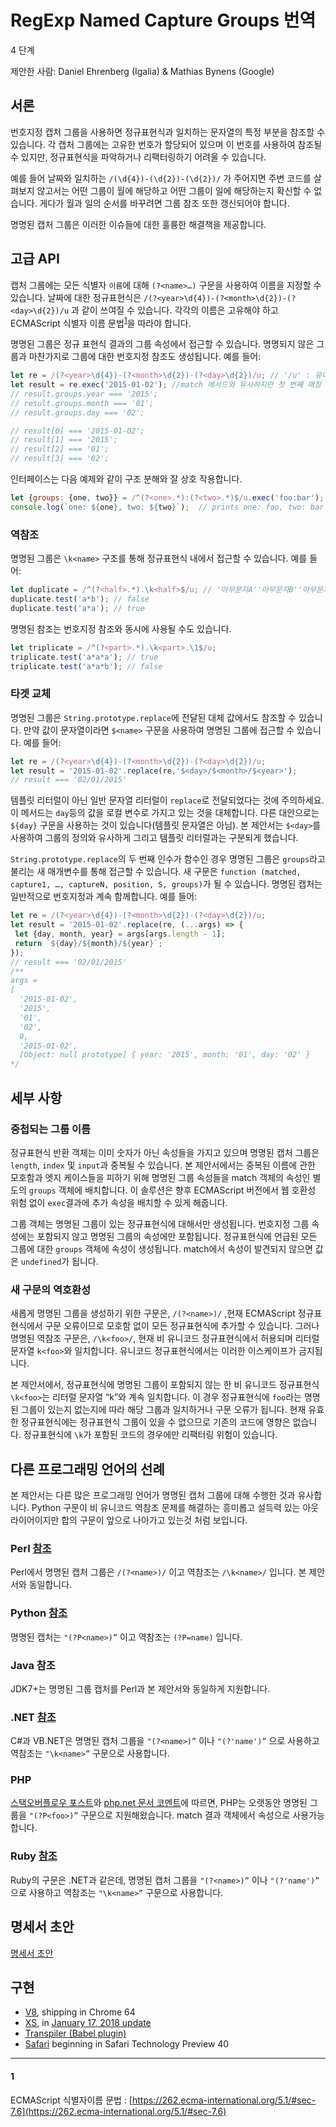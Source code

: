 # RegExp Named Capture Groups 번역

4 단계

제안한 사람: Daniel Ehrenberg (Igalia) & Mathias Bynens (Google)

## 서론

번호지정 캡처 그룹을 사용하면 정규표현식과 일치하는 문자열의 특정 부분을 참조할 수 있습니다. 각 캡처 그룹에는 고유한 번호가 할당되어 있으며 이 번호를 사용하여 참조될 수 있지만, 정규표현식을 파악하거나 리팩터링하기 어려울 수 있습니다.

예를 들어 날짜와 일치하는 `/(\d{4})-(\d{2})-(\d{2})/` 가 주어지면 주변 코드를 살펴보지 않고서는 어떤 그룹이 월에 해당하고 어떤 그룹이 일에 해당하는지 확신할 수 없습니다. 게다가 월과 일의 순서를 바꾸려면 그룹 참조 또한 갱신되어야 합니다.

명명된 캡처 그룹은 이러한 이슈들에 대한 훌륭한 해결책을 제공합니다. 

## 고급 API

캡처 그룹에는 모든 식별자 `이름`에 대해 `(?<name>…)` 구문을 사용하여 이름을 지정할 수 있습니다. 날짜에 대한 정규표현식은 `/(?<year>\d{4})-(?<month>\d{2})-(?<day>\d{2})/u` 과 같이 쓰여질 수 있습니다. 각각의 이름은 고유해야 하고 ECMAScript 식별자 이름 문법<sup>[1][]</sup>을 따라야 합니다.

명명된 그룹은 정규 표현식 결과의 그룹 속성에서 접근할 수 있습니다. 명명되지 않은 그룹과 마찬가지로 그룹에 대한 번호지정 참조도 생성됩니다. 예를 들어:

```js
let re = /(?<year>\d{4})-(?<month>\d{2})-(?<day>\d{2})/u; // '/u' : 유니코드 문자에 일치
let result = re.exec('2015-01-02'); //match 메서드와 유사하지만 첫 번째 매칭 결과만 반환
// result.groups.year === '2015';
// result.groups.month === '01';
// result.groups.day === '02';

// result[0] === '2015-01-02';
// result[1] === '2015';
// result[2] === '01';
// result[3] === '02';
```

인터페이스는 다음 예제와 같이 구조 분해와 잘 상호 작용합니다.

```js
let {groups: {one, two}} = /^(?<one>.*):(?<two>.*)$/u.exec('foo:bar'); //여기서 '.'은 모든 문자열을 뜻함 '*'는 없거나 있거나
console.log(`one: ${one}, two: ${two}`);  // prints one: foo, two: bar
```

### 역참조

명명된 그룹은 `\k<name>` 구조를 통해 정규표현식 내에서 접근할 수 있습니다. 예를 들어:

```js
let duplicate = /^(?<half>.*).\k<half>$/u; // '아무문자A''아무문자B''아무문자A'형태
duplicate.test('a*b'); // false
duplicate.test('a*a'); // true
```

명명된 참조는 번호지정 참조와 동시에 사용될 수도 있습니다.

```js
let triplicate = /^(?<part>.*).\k<part>.\1$/u; 
triplicate.test('a*a*a'); // true
triplicate.test('a*a*b'); // false
```

### 타겟 교체

명명된 그룹은 `String.prototype.replace`에 전달된 대체 값에서도 참조할 수 있습니다. 만약 값이 문자열이라면 `$<name>` 구문을 사용하여 명명된 그룹에 접근할 수 있습니다. 예를 들어: 

```js
let re = /(?<year>\d{4})-(?<month>\d{2})-(?<day>\d{2})/u;
let result = '2015-01-02'.replace(re,'$<day>/$<month>/$<year>');
// result === '02/01/2015'
```

템플릿 리터럴이 아닌 일반 문자열 리터럴이 `replace`로 전달되었다는 것에 주의하세요. 이 메서드는 `day`등의 값을 로컬 변수로 가지고 있는 것을 대체합니다. 다른 대안으로는 `${day}` 구문을 사용하는 것이 있습니다(템플릿 문자열은 아님). 본 제안서는 `$<day>`를 사용하여 그룹의 정의와 유사하게 그리고 템플릿 리터럴과는 구분되게 했습니다.

`String.prototype.replace`의 두 번째 인수가 함수인 경우 명명된 그룹은 `groups`라고 불리는 새 매개변수를 통해 접근할 수 있습니다. 새 구문은 `function (matched, capture1, …, captureN, position, S, groups)`가 될 수 있습니다. 명명된 캡처는 일반적으로 번호지정과 계속 함께합니다. 예를 들어:

```js
let re = /(?<year>\d{4})-(?<month>\d{2})-(?<day>\d{2})/u;
let result = '2015-01-02'.replace(re, (...args) => {
 let {day, month, year} = args[args.length - 1];
 return `${day}/${month}/${year}`;
});
// result === '02/01/2015'
/**
args = 
[
  '2015-01-02',
  '2015',
  '01',
  '02',
  0,
  '2015-01-02',
  [Object: null prototype] { year: '2015', month: '01', day: '02' }
*/
```

## 세부 사항

### 중첩되는 그룹 이름

정규표현식 반환 객체는 이미 숫자가 아닌 속성들을 가지고 있으며 명명된 캡처 그룹은 `length`, `index` 및 `input`과 중복될 수 있습니다. 본 제안서에서는 중복된 이름에 관한 모호함과 엣지 케이스들을 피하기 위해 명명된 그룹 속성들을 match 객체의 속성인 별도의 `groups` 객체에 배치합니다. 이 솔루션은 향후 ECMAScript 버전에서 웹 호환성 위험 없이 `exec`결과에 추가 속성을 배치할 수 있게 해줍니다.

그룹 객체는 명명된 그룹이 있는 정규표현식에 대해서만 생성됩니다. 번호지정 그룹 속성에는 포함되지 않고 명명된 그룹의 속성에만 포함됩니다. 정규표현식에 언급된 모든 그룹에 대한 `groups` 객체에 속성이 생성됩니다. match에서 속성이 발견되지 않으면 값은 `undefined`가 됩니다.

### 새 구문의 역호환성

새롭게 명명된 그룹을 생성하기 위한 구문은, `/(?<name>)/` ,현재 ECMAScript 정규표현식에서 구문 오류이므로 모호함 없이 모든 정규표현식에 추가할 수 있습니다. 그러나 명명된 역참조 구문은, `/\k<foo>/`, 현재 비 유니코드 정규표현식에서 허용되며 리터럴 문자열 `k<foo>`와 일치합니다. 유니코드 정규표현식에서는 이러한 이스케이프가 금지됩니다.

본 제안서에서, 정규표현식에 명명된 그룹이 포함되지 않는 한 비 유니코드 정규표현식 `\k<foo>`는 리터럴 문자열 “k<foo>”와 계속 일치합니다. 이 경우 정규표현식에 `foo`라는 명명된 그룹이 있는지 없는지에 따라 해당 그룹과 일치하거나 구문 오류가 됩니다. 현재 유효한 정규표현식에는 정규표현식 그룹이 있을 수 없으므로 기존의 코드에 영향은 없습니다. 정규표현식에 `\k`가 포함된 코드의 경우에만 리팩터링 위험이 있습니다.

## 다른 프로그래밍 언어의 선례

본 제안서는 다른 많은 프로그래밍 언어가 명명된 캡처 그룹에 대해 수행한 것과 유사합니다. Python 구문이 비 유니코드 역참조 문제를 해결하는 흥미롭고 설득력 있는 아웃라이어이지만 합의 구문이 앞으로 나아가고 있는것 처럼 보입니다.

### Perl [참조](http://perldoc.perl.org/perlre.html#Regular-Expressions)

Perl에서 명명된 캡처 그룹은 `/(?<name>)/` 이고 역참조는 `/\k<name>/` 입니다. 본 제안서와 동일합니다.

### Python [참조](https://docs.python.org/2/library/re.html#regular-expression-syntax)

명명된 캡처는 `"(?P<name>)”` 이고 역참조는 `(?P=name)` 입니다.

### Java 참조

JDK7+는 명명된 그룹 캡처를 Perl과 본 제안서와 동일하게 지원합니다.

### .NET [참조](https://learn.microsoft.com/en-us/dotnet/standard/base-types/grouping-constructs-in-regular-expressions?redirectedfrom=MSDN#Anchor_1)

C#과 VB.NET은 명명된 캡처 그룹을 `"(?<name>)”` 이나 `"(?'name')”` 으로 사용하고 역참조는 `"\k<name>”` 구문으로 사용합니다.

### PHP

[스택오버플로우 포스트](https://stackoverflow.com/questions/6971287/named-capture-in-php-using-regex)와 [php.net 문서 코멘트](http://php.net/manual/en/function.preg-match.php#89418)에 따르면, PHP는 오랫동안 명명된 그룹을 `"(?P<foo>)”` 구문으로 지원해왔습니다. match 결과 객체에서 속성으로 사용가능합니다.

### Ruby [참조](https://ruby-doc.org/core-2.2.0/Regexp.html#class-Regexp-label-Capturing)

Ruby의 구문은 .NET과 같은데, 명명된 캡처 그룹을 `"(?<name>)”` 이나 `"(?'name')”` 으로 사용하고 역참조는 `"\k<name>”` 구문으로 사용합니다.

## 명세서 초안

[명세서 초안](https://tc39.es/proposal-regexp-named-groups/)

## 구현

- [V8](https://bugs.chromium.org/p/v8/issues/detail?id=5437), shipping in Chrome 64
- [XS](https://github.com/Moddable-OpenSource/moddable/blob/public/xs/sources/xsre.c), in [January 17, 2018 update](http://blog.moddable.tech/blog/january-17-2017-big-update-to-moddable-sdk/)
- [Transpiler (Babel plugin)](https://github.com/DmitrySoshnikov/babel-plugin-transform-modern-regexp#named-capturing-groups)
- [Safari](https://developer.apple.com/safari/technology-preview/release-notes/) beginning in Safari Technology Preview 40

[1]: #1
---

#### 1

ECMAScript 식별자이름 문법 : [https://262.ecma-international.org/5.1/#sec-7.6](https://262.ecma-international.org/5.1/#sec-7.6)
